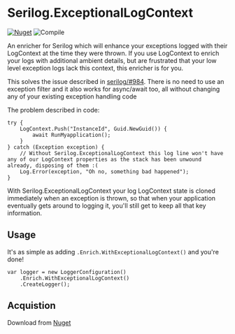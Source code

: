 # Serilog.ExceptionalLogContext
[![Nuget](https://img.shields.io/nuget/v/Serilog.ExceptionalLogContext.svg)](https://nuget.org/packages/Serilog.ExceptionalLogContext) ![Compile](https://github.com/optical/SerilogExceptionalLogContext/workflows/.NET%20Core%20Compile/badge.svg)

An enricher for Serilog which will enhance your exceptions logged with their LogContext at the time they were thrown. If you use LogContext to enrich your logs with additional ambient details, but are frustrated that your low level exception logs lack this context, this enricher is for you.

This solves the issue described in [serilog/#984](https://github.com/serilog/serilog/issues/895). There is no need to use an exception filter and it also works for async/await too, all without changing any of your existing exception handling code

The problem described in code:
```
try {
	LogContext.Push("InstanceId", Guid.NewGuid()) {
		await RunMyapplication();
	}
} catch (Exception exception) {
	// Without Serilog.ExceptionalLogContext this log line won't have any of our LogContext properties as the stack has been unwound already, disposing of them :(
	Log.Error(exception, "Oh no, something bad happened");
}
```

With Serilog.ExceptionalLogContext your log LogContext state is cloned immediately when an exception is thrown, so that when your application eventually gets around to logging it, you'll still get to keep all that key information.

## Usage
It's as simple as adding `.Enrich.WithExceptionalLogContext()` and you're done!

```
var logger = new LoggerConfiguration()
	.Enrich.WithExceptionalLogContext()
	.CreateLogger();
```

## Acquistion
Download from [Nuget](https://nuget.org/packages/Serilog.ExceptionalLogContext)